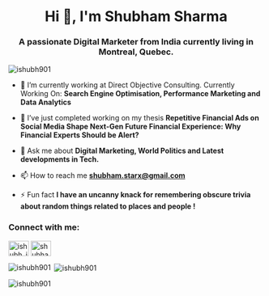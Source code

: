 <h1 align="center">Hi 👋, I'm Shubham Sharma</h1>
<h3 align="center">A passionate Digital Marketer from India currently living in Montreal, Quebec.</h3>
<p align="left"> <img src="https://komarev.com/ghpvc/?username=ishubh901&label=Profile%20views&color=0e75b6&style=flat" alt="ishubh901" /> </p>

- 🔭 I’m currently working at Direct Objective Consulting. Currently Working On: **Search Engine Optimisation, Performance Marketing and Data Analytics**

- 🌱 I’ve just completed working on my thesis **Repetitive Financial Ads on Social Media Shape Next-Gen Future Financial Experience: Why Financial Experts Should be Alert?**

- 💬 Ask me about **Digital Marketing, World Politics and Latest developments in Tech.**

- 📫 How to reach me **shubham.starx@gmail.com**

- ⚡ Fun fact **I have an uncanny knack for remembering obscure trivia about random things related to places and people !**

<h3 align="left">Connect with me:</h3>
<p align="left">
<a href="https://twitter.com/ishubh_inefable" target="blank"><img align="center" src="https://raw.githubusercontent.com/rahuldkjain/github-profile-readme-generator/master/src/images/icons/Social/twitter.svg" alt="ishubh_inefable" height="30" width="40" /></a>
<a href="https://linkedin.com/in/shubham-sharma-4bb00638" target="blank"><img align="center" src="https://raw.githubusercontent.com/rahuldkjain/github-profile-readme-generator/master/src/images/icons/Social/linked-in-alt.svg" alt="shubham-sharma-4bb00638" height="30" width="40" /></a>
</p>

<p><img align="left" src="https://github-readme-stats.vercel.app/api/top-langs?username=ishubh901&show_icons=true&locale=en&layout=compact" alt="ishubh901" /></p>

<p>&nbsp;<img align="center" src="https://github-readme-stats.vercel.app/api?username=ishubh901&show_icons=true&locale=en" alt="ishubh901" /></p>

<p><img align="center" src="https://github-readme-streak-stats.herokuapp.com/?user=ishubh901&" alt="ishubh901" /></p>
